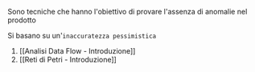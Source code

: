 Sono tecniche che hanno l'obiettivo di provare l'assenza di anomalie nel prodotto

Si basano su un'`inaccuratezza pessimistica`

1. [[Analisi Data Flow - Introduzione]]
2. [[Reti di Petri - Introduzione]]